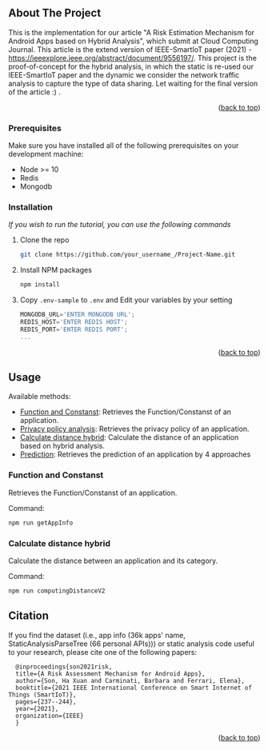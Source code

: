 <!-- ABOUT THE PROJECT -->
## About The Project
This is the implementation for our article "A Risk Estimation Mechanism for Android Apps based on Hybrid Analysis", which submit at Cloud Computing Journal. This article is the extend version of IEEE-SmartIoT paper (2021) -  https://ieeexplore.ieee.org/abstract/document/9556197/. This project is the proof-of-concept for the hybrid analysis, in which the static is re-used our IEEE-SmartIoT paper and the dynamic we consider the network traffic analysis to capture the type of data sharing. Let waiting for the final version of the article :) .
<p align="right">(<a href="#top">back to top</a>)</p>

### Prerequisites

Make sure you have installed all of the following prerequisites on your development machine:
* Node >= 10
* Redis
* Mongodb
### Installation

_If you wish to run the tutorial, you can use the following commands_

1. Clone the repo
   ```sh
   git clone https://github.com/your_username_/Project-Name.git
   ```
3. Install NPM packages
   ```sh
   npm install
   ```
4. Copy `.env-sample` to `.env` and Edit your variables by your setting
   ```js
   MONGODB_URL='ENTER MONGODB URL';
   REDIS_HOST='ENTER REDIS HOST';
   REDIS_PORT='ENTER REDIS PORT';
   ...
   ```

<p align="right">(<a href="#top">back to top</a>)</p>


## Usage
Available methods:
- [Function and Constanst](#function-and-constanst): Retrieves the Function/Constanst of an application.
- [Privacy policy analysis](#privacy-policy-analysis): Retrieves the privacy policy of an application.
- [Calculate distance hybrid](#calculate-distance-hybrid): Calculate the distance of an application based on hybrid analysis.
- [Prediction](#prediction): Retrieves the prediction of an application by 4 approaches
### Function and Constanst

Retrieves the Function/Constanst of an application.

Command:

```sh
npm run getAppInfo
```
### Calculate distance hybrid

Calculate the distance between an application and its category.

Command:

```sh
npm run computingDistanceV2
```
## Citation
  If you find the dataset (i.e., app info (36k apps' name, StaticAnalysisParseTree (66 personal APIs))) or static analysis code useful to your research, please cite one of the following papers:
```
  @inproceedings{son2021risk,
  title={A Risk Assessment Mechanism for Android Apps},
  author={Son, Ha Xuan and Carminati, Barbara and Ferrari, Elena},
  booktitle={2021 IEEE International Conference on Smart Internet of Things (SmartIoT)},
  pages={237--244},
  year={2021},
  organization={IEEE}
  } 
```
<p align="right">(<a href="#top">back to top</a>)</p>
